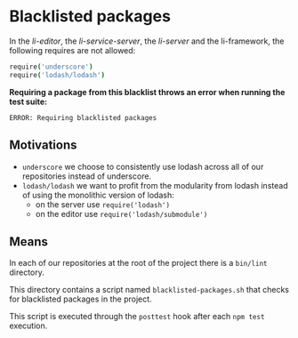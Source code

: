 # Blacklisted packages

In the *li-editor*, the *li-service-server*, the *li-server* and the li-framework, the following requires are not allowed:
```coffeescript
require('underscore')
require('lodash/lodash')
```

**Requiring a package from this blacklist throws an error when running the test suite:**
```
ERROR: Requiring blacklisted packages
```

## Motivations

- `underscore` we choose to consistently use lodash across all of our repositories instead of underscore.
- `lodash/lodash` we want to profit from the modularity from lodash instead of using the monolithic version of lodash:
  - on the server use `require('lodash')`
  - on the editor use `require('lodash/submodule')`

## Means
In each of our repositories at the root of the project there is a `bin/lint` directory.

This directory contains a script named `blacklisted-packages.sh` that checks for blacklisted packages in the project.

This script is executed through the `posttest` hook  after each `npm test` execution.
